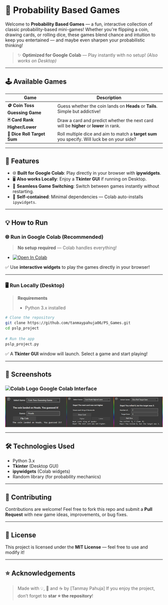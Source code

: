 # 🎲 Probability Based Games

Welcome to **Probability Based Games** — a fun, interactive collection of classic probability-based mini-games! Whether you're flipping a coin, drawing cards, or rolling dice, these games blend chance and intuition to keep you entertained — and maybe even sharpen your probabilistic thinking!

> ✨ **Optimized for Google Colab** — Play instantly with no setup! *(Also works on Desktop)*

---

## 🕹️ Available Games

| Game                           | Description                                                                                  |
| ------------------------------ | -------------------------------------------------------------------------------------------- |
| **🪙 Coin Toss Guessing Game** | Guess whether the coin lands on **Heads** or **Tails**. Simple but addictive!                |
| **🃏 Card Rank Higher/Lower**  | Draw a card and predict whether the next card will be **higher** or **lower** in rank.       |
| **🎲 Dice Roll Target Sum**    | Roll multiple dice and aim to match a **target sum** you specify. Will luck be on your side? |

---

## 🚀 Features

* 🌐 **Built for Google Colab**: Play directly in your browser with **ipywidgets**.
* 🖥️ **Also works Locally**: Enjoy a **Tkinter GUI** if running on Desktop.
* 🔄 **Seamless Game Switching**: Switch between games instantly without restarting.
* 🧩 **Self-contained**: Minimal dependencies — Colab auto-installs `ipywidgets`.

---

## 💡 How to Run

### 🌐 Run in Google Colab (Recommended)

> **No setup required** — Colab handles everything!

* [![Open In Colab](https://colab.research.google.com/assets/colab-badge.svg)](https://colab.research.google.com/drive/1Tn1sY53eKYBQM_QIp3NAexzPV0AmZfCf)

✅ Use **interactive widgets** to play the games directly in your browser!

---

### 🖥️ Run Locally (Desktop)

> **Requirements**
>
> * Python 3.x installed

```bash
# Clone the repository
git clone https://github.com/tanmaypahuja06/PS_Games.git
cd pslp_project

# Run the app
pslp_project.py
```

✅ A **Tkinter GUI** window will launch. Select a game and start playing!

---

## 📸 Screenshots

<h3><img src="https://colab.research.google.com/assets/colab-badge.svg" alt="Colab Logo" height="25"/> Google Colab Interface</h3>

<img src="https://raw.githubusercontent.com/tanmaypahuja06/PS_Games/refs/heads/main/img/src.png" alt="Colab Screenshot" width="800"/>


---

## 🛠️ Technologies Used

* Python 3.x
* **Tkinter** (Desktop GUI)
* **ipywidgets** (Colab widgets)
* Random library (for probability mechanics)

---

## 🙌 Contributing

Contributions are welcome!
Feel free to fork this repo and submit a **Pull Request** with new game ideas, improvements, or bug fixes.

---

## 📄 License

This project is licensed under the **MIT License** — feel free to use and modify it!

---

## ⭐ Acknowledgements

> Made with 💡, 🎲 and ☕ by \[Tanmay Pahuja]
> If you enjoy the project, don’t forget to **star ⭐ the repository**!
